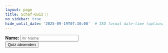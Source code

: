 ```yaml
---
layout: page
title: Schaf-Quiz 🐑
no_sidebar: true
hide_until_date: '2025-09-19T07:30:00'  # ISO format date-time (optional)
---
```


<div id="quiz-container">
  <label><strong>Name:</strong> <input type="text" id="participantName" placeholder="Ihr Name"></label>
  <div id="quiz"></div>
  <button id="submit">Quiz absenden</button>
  <div id="result"></div>
</div>

<script src="{{ '/assets/js/sheep_quiz.js' | relative_url }}"></script>